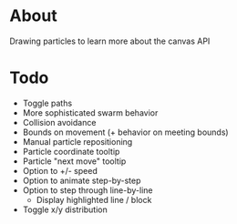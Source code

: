 # About
Drawing particles to learn more about the canvas API

# Todo
* Toggle paths
* More sophisticated swarm behavior
* Collision avoidance
* Bounds on movement (+ behavior on meeting bounds)
* Manual particle repositioning
* Particle coordinate tooltip
* Particle "next move" tooltip
* Option to +/- speed
* Option to animate step-by-step
* Option to step through line-by-line
  * Display highlighted line / block
* Toggle x/y distribution
